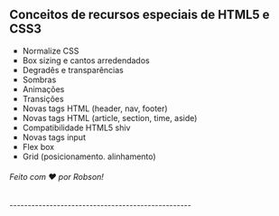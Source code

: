 ## Conceitos de recursos especiais de HTML5 e CSS3

<ul type="square">
    <li>Normalize CSS
    <li>Box sizing e cantos arredendados
    <li>Degradês e transparências
    <li>Sombras
    <li>Animações
    <li>Transições
    <li>Novas tags HTML (header, nav, footer)
    <li>Novas tags HTML (article, section, time, aside)
    <li>Compatibilidade HTML5 shiv
    <li>Novas tags input
    <li>Flex box
    <li>Grid (posicionamento. alinhamento)
</ul>

<h6>Feito com ♥ por Robson!</h6>
--------------------------------------------------
